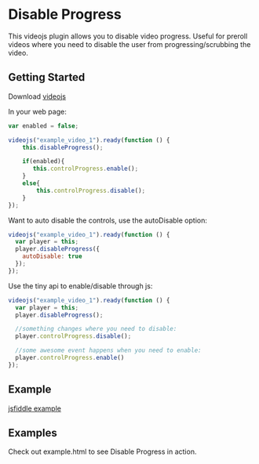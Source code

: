 # Disable Progress

This videojs plugin allows you to disable video progress.  Useful for preroll videos where you need to disable the user from progressing/scrubbing the video.

## Getting Started
Download [videojs](http://www.videojs.com/)

In your web page:

```javascript
var enabled = false;

videojs("example_video_1").ready(function () {
    this.disableProgress();

    if(enabled){
       this.controlProgress.enable();
    }
    else{
        this.controlProgress.disable();
    }
});
```

Want to auto disable the controls, use the autoDisable option:

```javascript
videojs("example_video_1").ready(function () {
  var player = this;
  player.disableProgress({
    autoDisable: true
  });
});

```

Use the tiny api to enable/disable through js:

```javascript
videojs("example_video_1").ready(function () {
  var player = this;
  player.disableProgress();

  //something changes where you need to disable:
  player.controlProgress.disable();

  //some awesome event happens when you need to enable:
  player.controlProgress.enable()
});
```

## Example

[jsfiddle example](http://jsfiddle.net/rsadwick/1ghw7w4y/)

## Examples
Check out example.html to see Disable Progress in action.
